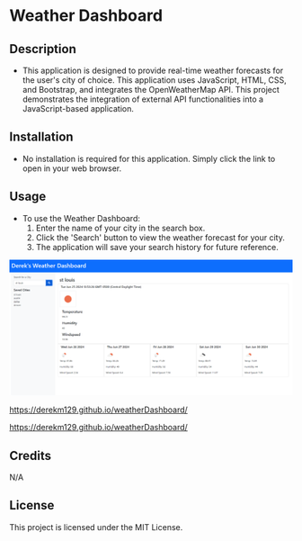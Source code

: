# Weather Dashboard 

## Description
- This application is designed to provide real-time weather forecasts for the user's city of choice. 
This application uses JavaScript, HTML, CSS, and Bootstrap, and integrates the OpenWeatherMap API.
This project demonstrates the integration of external API functionalities into a JavaScript-based application.

## Installation
- No installation is required for this application. Simply click the link to open in your web browser.

## Usage
- To use the Weather Dashboard:
    1. Enter the name of your city in the search box.
    2. Click the 'Search' button to view the weather forecast for your city.
    3. The application will save your search history for future reference.

![Screenshot](./assets/images/screenshot1.png)

https://derekm129.github.io/weatherDashboard/

https://derekm129.github.io/weatherDashboard/

## Credits
N/A

## License
This project is licensed under the MIT License.
